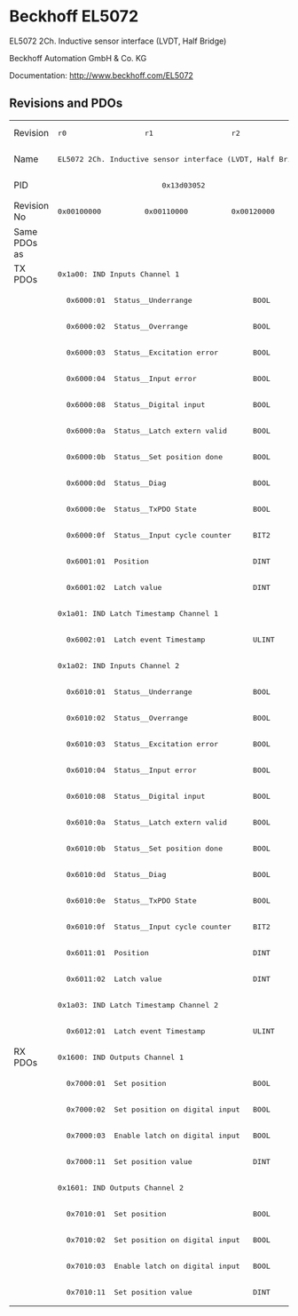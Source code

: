 # Beckhoff EL5072

EL5072 2Ch. Inductive sensor interface (LVDT, Half Bridge)

Beckhoff Automation GmbH & Co. KG

Documentation: <a href="http://www.beckhoff.com/EL5072">http://www.beckhoff.com/EL5072</a>

## Revisions and PDOs
<table>
<tr >
<td class="first">Revision</td>
<td ><pre>r0</pre></td>
<td ><pre>r1</pre></td>
<td ><pre>r2</pre></td>
</tr>
<tr >
<td class="first">Name</td>
<td  colspan=3 align="center"><pre>EL5072 2Ch. Inductive sensor interface (LVDT, Half Bridge)</pre></td>
</tr>
<tr >
<td class="first">PID</td>
<td  colspan=3 align="center"><pre>0x13d03052</pre></td>
</tr>
<tr >
<td class="first">Revision No</td>
<td ><pre>0x00100000</pre></td>
<td ><pre>0x00110000</pre></td>
<td ><pre>0x00120000</pre></td>
</tr>
<tr >
<td class="first">Same PDOs as</td>
<td  colspan=3 align="center"></td>
</tr>
<tr class="txpdo pdosection">
<td class="first" rowspan=30 valign=top>TX PDOs</td>
<td colspan=3 align="left"><pre>0x1a00: IND Inputs Channel 1</pre></td>
<td></td>
</tr>
<tr class="txpdo">
<td class="first" colspan=3 align="left"><pre>  0x6000:01  Status__Underrange              BOOL</pre></td>
</tr>
<tr class="txpdo">
<td class="first" colspan=3 align="left"><pre>  0x6000:02  Status__Overrange               BOOL</pre></td>
</tr>
<tr class="txpdo">
<td class="first" colspan=3 align="left"><pre>  0x6000:03  Status__Excitation error        BOOL</pre></td>
</tr>
<tr class="txpdo">
<td class="first" colspan=3 align="left"><pre>  0x6000:04  Status__Input error             BOOL</pre></td>
</tr>
<tr class="txpdo">
<td class="first" colspan=3 align="left"><pre>  0x6000:08  Status__Digital input           BOOL</pre></td>
</tr>
<tr class="txpdo">
<td class="first" colspan=3 align="left"><pre>  0x6000:0a  Status__Latch extern valid      BOOL</pre></td>
</tr>
<tr class="txpdo">
<td class="first" colspan=3 align="left"><pre>  0x6000:0b  Status__Set position done       BOOL</pre></td>
</tr>
<tr class="txpdo">
<td class="first" colspan=3 align="left"><pre>  0x6000:0d  Status__Diag                    BOOL</pre></td>
</tr>
<tr class="txpdo">
<td class="first" colspan=3 align="left"><pre>  0x6000:0e  Status__TxPDO State             BOOL</pre></td>
</tr>
<tr class="txpdo">
<td class="first" colspan=3 align="left"><pre>  0x6000:0f  Status__Input cycle counter     BIT2</pre></td>
</tr>
<tr class="txpdo">
<td class="first" colspan=3 align="left"><pre>  0x6001:01  Position                        DINT</pre></td>
</tr>
<tr class="txpdo">
<td class="first" colspan=3 align="left"><pre>  0x6001:02  Latch value                     DINT</pre></td>
</tr>
<tr class="txpdo pdosection">
<td class="first" colspan=3 align="left"><pre>0x1a01: IND Latch Timestamp Channel 1</pre></td>
</tr>
<tr class="txpdo">
<td class="first" colspan=3 align="left"><pre>  0x6002:01  Latch event Timestamp           ULINT</pre></td>
</tr>
<tr class="txpdo pdosection">
<td class="first" colspan=3 align="left"><pre>0x1a02: IND Inputs Channel 2</pre></td>
</tr>
<tr class="txpdo">
<td class="first" colspan=3 align="left"><pre>  0x6010:01  Status__Underrange              BOOL</pre></td>
</tr>
<tr class="txpdo">
<td class="first" colspan=3 align="left"><pre>  0x6010:02  Status__Overrange               BOOL</pre></td>
</tr>
<tr class="txpdo">
<td class="first" colspan=3 align="left"><pre>  0x6010:03  Status__Excitation error        BOOL</pre></td>
</tr>
<tr class="txpdo">
<td class="first" colspan=3 align="left"><pre>  0x6010:04  Status__Input error             BOOL</pre></td>
</tr>
<tr class="txpdo">
<td class="first" colspan=3 align="left"><pre>  0x6010:08  Status__Digital input           BOOL</pre></td>
</tr>
<tr class="txpdo">
<td class="first" colspan=3 align="left"><pre>  0x6010:0a  Status__Latch extern valid      BOOL</pre></td>
</tr>
<tr class="txpdo">
<td class="first" colspan=3 align="left"><pre>  0x6010:0b  Status__Set position done       BOOL</pre></td>
</tr>
<tr class="txpdo">
<td class="first" colspan=3 align="left"><pre>  0x6010:0d  Status__Diag                    BOOL</pre></td>
</tr>
<tr class="txpdo">
<td class="first" colspan=3 align="left"><pre>  0x6010:0e  Status__TxPDO State             BOOL</pre></td>
</tr>
<tr class="txpdo">
<td class="first" colspan=3 align="left"><pre>  0x6010:0f  Status__Input cycle counter     BIT2</pre></td>
</tr>
<tr class="txpdo">
<td class="first" colspan=3 align="left"><pre>  0x6011:01  Position                        DINT</pre></td>
</tr>
<tr class="txpdo">
<td class="first" colspan=3 align="left"><pre>  0x6011:02  Latch value                     DINT</pre></td>
</tr>
<tr class="txpdo pdosection">
<td class="first" colspan=3 align="left"><pre>0x1a03: IND Latch Timestamp Channel 2</pre></td>
</tr>
<tr class="txpdo">
<td class="first" colspan=3 align="left"><pre>  0x6012:01  Latch event Timestamp           ULINT</pre></td>
</tr>
<tr class="rxpdo pdosection">
<td class="first" rowspan=10 valign=top>RX PDOs</td>
<td colspan=3 align="left"><pre>0x1600: IND Outputs Channel 1</pre></td>
<td></td>
</tr>
<tr class="rxpdo">
<td class="first" colspan=3 align="left"><pre>  0x7000:01  Set position                    BOOL</pre></td>
</tr>
<tr class="rxpdo">
<td class="first" colspan=3 align="left"><pre>  0x7000:02  Set position on digital input   BOOL</pre></td>
</tr>
<tr class="rxpdo">
<td class="first" colspan=3 align="left"><pre>  0x7000:03  Enable latch on digital input   BOOL</pre></td>
</tr>
<tr class="rxpdo">
<td class="first" colspan=3 align="left"><pre>  0x7000:11  Set position value              DINT</pre></td>
</tr>
<tr class="rxpdo pdosection">
<td class="first" colspan=3 align="left"><pre>0x1601: IND Outputs Channel 2</pre></td>
</tr>
<tr class="rxpdo">
<td class="first" colspan=3 align="left"><pre>  0x7010:01  Set position                    BOOL</pre></td>
</tr>
<tr class="rxpdo">
<td class="first" colspan=3 align="left"><pre>  0x7010:02  Set position on digital input   BOOL</pre></td>
</tr>
<tr class="rxpdo">
<td class="first" colspan=3 align="left"><pre>  0x7010:03  Enable latch on digital input   BOOL</pre></td>
</tr>
<tr class="rxpdo">
<td class="first" colspan=3 align="left"><pre>  0x7010:11  Set position value              DINT</pre></td>
</tr>
</table>

